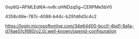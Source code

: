 0vp8Q~RFMLEdl6A-nv6r.oHNDzqSg~CERPMe5bV0

4358c68e-787c-4088-b44c-b291d6d3c4c2

https://login.microsoftonline.com/34e64400-bcc0-4bd1-9a1a-d74ae51cf680/v2.0/.well-known/openid-configuration